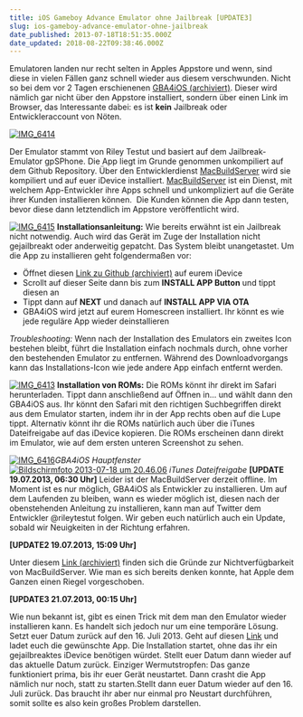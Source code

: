 ```yaml
---
title: iOS Gameboy Advance Emulator ohne Jailbreak [UPDATE3]
slug: ios-gameboy-advance-emulator-ohne-jailbreak
date_published: 2013-07-18T18:51:35.000Z
date_updated: 2018-08-22T09:38:46.000Z
---
```


Emulatoren landen nur recht selten in Apples Appstore und wenn, sind diese in vielen Fällen ganz schnell wieder aus diesem verschwunden. Nicht so bei dem vor 2 Tagen erschienenen [GBA4iOS (archiviert)](http://web.archive.org/web/20130718214132/https://github.com/rileytestut/GBA4iOS). Dieser wird nämlich gar nicht über den Appstore installiert, sondern über einen Link im Browser, das Interessante dabei: es ist **kein** Jailbreak oder Entwickleraccount von Nöten.

[![IMG_6414](//picdump.thafaker.de/2013/07/IMG_6414-580x326.png)](__GHOST_URL__/ios-gameboy-advance-emulator-ohne-jailbreak/img_6414/)

Der Emulator stammt von Riley Testut und basiert auf dem Jailbreak-Emulator gpSPhone. Die App liegt im Grunde genommen unkompiliert auf dem Github Repository. Über den Entwicklerdienst [MacBuildServer](http://try.macbuildserver.com/) wird sie kompiliert und auf euer iDevice installiert. [MacBuildServer](http://try.macbuildserver.com/) ist ein Dienst, mit welchem App-Entwickler ihre Apps schnell und unkompliziert auf die Geräte ihrer Kunden installieren können.  Die Kunden können die App dann testen, bevor diese dann letztendlich im Appstore veröffentlicht wird.

[![IMG_6415](//picdump.thafaker.de/2013/07/IMG_6415-580x326.png)](__GHOST_URL__/ios-gameboy-advance-emulator-ohne-jailbreak/img_6415/)
**Installationsanleitung:**
Wie bereits erwähnt ist ein Jailbreak nicht notwendig. Auch wird das Gerät im Zuge der Installation nicht gejailbreakt oder anderweitig gepatcht. Das System bleibt unangetastet. Um die App zu installieren geht folgendermaßen vor:

- Öffnet diesen [Link zu Github (archiviert)](http://web.archive.org/web/20130718214132/https://github.com/rileytestut/GBA4iOS) auf eurem iDevice
- Scrollt auf dieser Seite dann bis zum **INSTALL APP Button** und tippt diesen an
- Tippt dann auf **NEXT** und danach auf **INSTALL APP VIA OTA**
- GBA4iOS wird jetzt auf eurem Homescreen installiert. Ihr könnt es wie jede reguläre App wieder deinstallieren

*Troubleshooting:*
Wenn nach der Installation des Emulators ein zweites Icon bestehen bleibt, führt die Installation einfach nochmals durch, ohne vorher den bestehenden Emulator zu entfernen. Während des Downloadvorgangs kann das Installations-Icon wie jede andere App einfach entfernt werden.

[![IMG_6413](//picdump.thafaker.de/2013/07/IMG_6413-326x580.png)](__GHOST_URL__/ios-gameboy-advance-emulator-ohne-jailbreak/img_6413/)
**Installation von ROMs:**
Die ROMs könnt ihr direkt im Safari herunterladen. Tippt dann anschließend auf Öffnen in... und wählt dann den GBA4iOS aus. Ihr könnt den Safari mit den richtigen Suchbegriffen direkt aus dem Emulator starten, indem ihr in der App rechts oben auf die Lupe tippt. Alternativ könnt ihr die ROMs natürlich auch über die iTunes Dateifreigabe auf das iDevice kopieren. Die ROMs erscheinen dann direkt im Emulator, wie auf dem ersten unteren Screenshot zu sehen.

[![IMG_6416](//picdump.thafaker.de/2013/07/IMG_6416-326x580.png)](__GHOST_URL__/ios-gameboy-advance-emulator-ohne-jailbreak/img_6416/)*GBA4iOS Hauptfenster*
[![Bildschirmfoto 2013-07-18 um 20.46.06](//picdump.thafaker.de/2013/07/Bildschirmfoto-2013-07-18-um-20.46.06-580x242.png)](__GHOST_URL__/ios-gameboy-advance-emulator-ohne-jailbreak/bildschirmfoto-2013-07-18-um-20-46-06/)
*iTunes Dateifreigabe*
**[UPDATE 19.07.2013, 06:30 Uhr]**
Leider ist der MacBuildServer derzeit offline. Im Moment ist es nur möglich, GBA4iOS als Entwickler zu installieren. Um auf dem Laufenden zu bleiben, wann es wieder möglich ist, diesen nach der obenstehenden Anleitung zu installieren, kann man auf Twitter dem Entwickler @rileytestut folgen. Wir geben euch natürlich auch ein Update, sobald wir Neuigkeiten in der Richtung erfahren.

**[UPDATE2 19.07.2013, 15:09 Uhr]**

Unter diesem [Link (archiviert)](http://web.archive.org/web/20210416040609/https://readwrite.com/2013/07/17/apple-slams-the-door-on-super-mario/) finden sich die Gründe zur Nichtverfügbarkeit von MacBuildServer. Wie man es sich bereits denken konnte, hat Apple dem Ganzen einen Riegel vorgeschoben.

**[UPDATE3 21.07.2013, 00:15 Uhr]**

Wie nun bekannt ist, gibt es einen Trick mit dem man den Emulator wieder installieren kann. Es handelt sich jedoch nur um eine temporäre Lösung. Setzt euer Datum zurück auf den 16. Juli 2013. Geht auf diesen [Link](http://emu4ios.weebly.com/downloads.html) und ladet euch die gewünschte App. Die Installation startet, ohne das ihr ein gejailbreaktes iDevice benötigen würdet. Stellt euer Datum dann wieder auf das aktuelle Datum zurück. Einziger Wermutstropfen: Das ganze funktioniert prima, bis ihr euer Gerät neustartet. Dann crasht die App nämlich nur noch, statt zu starten.Stellt dann euer Datum wieder auf den 16. Juli zurück. Das braucht ihr aber nur einmal pro Neustart durchführen, somit sollte es also kein großes Problem darstellen.
